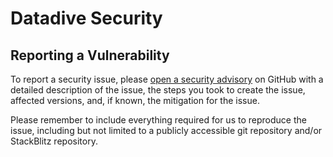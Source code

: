 # Datadive Security

## Reporting a Vulnerability

To report a security issue, please [open a security advisory](https://github.com/lucaschultz/datadive/security/advisories/new) on GitHub with a detailed description of the issue, the steps you took to create the issue, affected versions, and, if known, the mitigation for the issue.

Please remember to include everything required for us to reproduce the issue, including but not limited to a publicly accessible git repository and/or StackBlitz repository.
